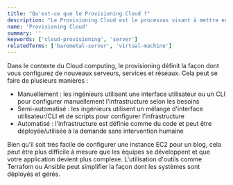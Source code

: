 ```yaml
---
title: "Qu'est-ce que le Provisioning Cloud ?"
description: "Le Provisioning Cloud est le processus visant à mettre en place une infrastructure pour qu'elle soit prête à être utilisée."
name: 'Provisioning Cloud'
summary: ''
keywords: ['cloud-provisioning', 'server']
relatedTerms: ['baremetal-server', 'virtual-machine']
---
```


Dans le contexte du Cloud computing, le provisioning définit la façon dont vous configurez de nouveaux serveurs, services et réseaux. Cela peut se faire de plusieurs manières :

- Manuellement : les ingénieurs utilisent une interface utilisateur ou un CLI pour configurer manuellement l'infrastructure selon les besoins
- Semi-automatisé : les ingénieurs utilisent un mélange d'interface utilisateur/CLI et de scripts pour configurer l'infrastructure
- Automatisé : l'infrastructure est définie comme du code et peut être déployée/utilisée à la demande sans intervention humaine

Bien qu'il soit très facile de configurer une instance EC2 pour un blog, cela peut être plus difficile à mesure que les équipes se développent et que votre application devient plus complexe. L'utilisation d'outils comme Terrafom ou Ansible peut simplifier la façon dont les systèmes sont déployés et gérés.
